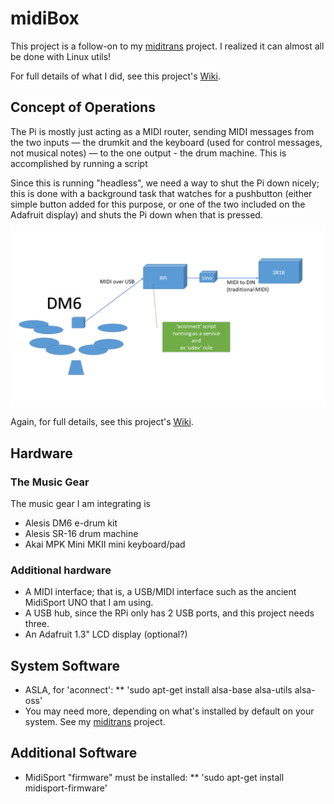 # midiBox

This project is a follow-on to my [miditrans](https://github.com/RobCranfill/miditrans) project. I realized it can almost all be done with Linux utils!

For full details of what I did, see this project's [Wiki](https://github.com/RobCranfill/midiBox/wiki).

## Concept of Operations
The Pi is mostly just acting as a MIDI router, sending MIDI messages from the two inputs &mdash; the drumkit and the keyboard (used for control messages, not musical notes) &mdash; to the one output - the drum machine. This is accomplished by running a script

Since this is running "headless", we need a way to shut the Pi down nicely; this is done with a background task that watches for a pushbutton (either simple button added for this purpose, or one of the two included on the Adafruit display) and shuts the Pi down when that is pressed.

![midibox diagram](midibox.png)


Again, for full details, see this project's [Wiki](https://github.com/RobCranfill/midiBox/wiki).


## Hardware

### The Music Gear
The music gear I am integrating is
 * Alesis DM6 e-drum kit
 * Alesis SR-16 drum machine
 * Akai MPK Mini MKII mini keyboard/pad

### Additional hardware
 * A MIDI interface; that is, a USB/MIDI interface such as the ancient MidiSport UNO that I am using.
 * A USB hub, since the RPi only has 2 USB ports, and this project needs three.
 * An Adafruit 1.3" LCD display (optional?)

## System Software
 * ASLA, for 'aconnect':
 ** 'sudo apt-get install alsa-base alsa-utils alsa-oss'
 * You may need more, depending on what's installed by default on your system. See my [miditrans](https://github.com/RobCranfill/miditrans) project.

## Additional Software
 * MidiSport "firmware" must be installed:
 ** 'sudo apt-get install midisport-firmware'
